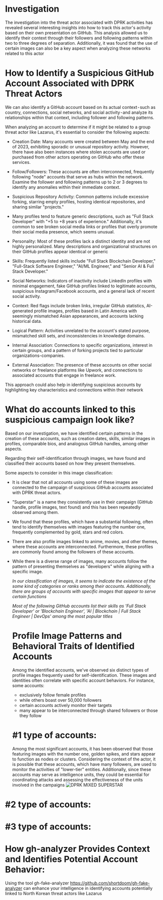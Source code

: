 # Investigation

The investigation into the threat actor associated with DPRK activities has revealed several interesting insights into how to track this actor's activity based on their own presentation on GitHub. This analysis allowed us to identify their context through their followers and following patterns within two to three degrees of separation. Additionally, it was found that the use of certain images can also be a key aspect when analyzing these networks related to this actor

# How to Identify a Suspicious GitHub Account Associated with DPRK Threat Actors
We can also identify a GitHub account based on its actual context - such as country, connections, social networks, and social activity - and analyze its relationships within that context, including follower and following patterns.

When analyzing an account to determine if it might be related to a group threat actor like Lazarus, it's essential to consider the following aspects:

- Creation Date: Many accounts were created between May and the end of 2023, exhibiting sporadic or unusual repository activity. However, there have also been instances where stolen accounts are used or purchased from other actors operating on GitHub who offer these services.
  
- Follow/Followers: These accounts are often interconnected, frequently following "node" accounts that serve as hubs within the network. Examine the follower and following patterns up to 2 or 3 degrees to identify any anomalies within their immediate context.
  
- Suspicious Repository Activity: Common patterns include excessive forking, starring empty profiles, hosting identical repositories, and sharing similar "projects."
  
- Many profiles tend to feature generic descriptions, such as "Full Stack Developer" with "+5 to +8 years of experience." Additionally, it's common to see broken social media links or profiles that overly promote their social media presence, which seems unusual.
  
- Personality: Most of these profiles lack a distinct identity and are not highly personalized. Many descriptions and organizational structures on their GitHub profiles appear identical or generic
  
- Skills: Frequently listed skills include "Full Stack Blockchain Developer," "Full-Stack Software Engineer," "AI/ML Engineer," and "Senior AI & Full Stack Developer."
  
- Social Networks: Indicators of inactivity include LinkedIn profiles with minimal engagement, fake GitHub profiles linked to legitimate accounts, suspicious Instagram/Facebook accounts, and a general lack of recent social activity.
  
- Context: Red flags include broken links, irregular GitHub statistics, AI-generated profile images, profiles based in Latin America with seemingly mismatched Asian appearances, and accounts lacking historical data.
  
- Logical Pattern: Activities unrelated to the account's stated purpose, mismatched skill sets, and inconsistencies in knowledge domains.
  
- Internal Association: Connections to specific organizations, interest in certain groups, and a pattern of forking projects tied to particular organizations-companies.
  
- External Association: The presence of these accounts on other social networks or freelance platforms like Upwork, and connections to associated accounts that engage in freelance work.

This approach could also help in identifying suspicious accounts by highlighting key characteristics and connections within their network

# What do accounts linked to this suspicious campaign look like?

Based on our investigation, we have identified certain patterns in the creation of these accounts, such as creation dates, skills, similar images in profiles, comparable bios, and analogous GitHub handles, among other aspects. 

Regarding their self-identification through images, we have found and classified their accounts based on how they present themselves.

Some aspects to consider in this image classification:

- It is clear that not all accounts using some of these images are connected to the campaign of suspicious GitHub accounts associated with DPRK threat actors.
  
- "Superstar" is a name they consistently use in their campaign (GitHub handle, profile images, text found) and this has been repeatedly observed among them.
  
- We found that these profiles, which have a substantial following, often tend to identify themselves with images featuring the number one, frequently complemented by gold, stars and red colors.
  
- There are also profile images linked to anime, movies, and other themes, where these accounts are interconnected. Furthermore, these profiles are commonly found among the followers of these accounts.
  
- While there is a diverse range of images, many accounts follow the pattern of presenting themselves as "developers" while aligning with a specific image.

  *In our classification of images, it seems to indicate the existence of the some kind of categories or ranks among their accounts. Additionally, there are groups of accounts with specific images that appear to serve certain functions*

  *Most of the following GitHub accounts list their skills as 'Full Stack Developer' or 'Blockchain Engineer', 	'AI | Blockchain | Full Stack Engineer | DevOps'  among the most popular titles*

  # Profile Image Patterns and Behavioral Traits of Identified Accounts

  Among the identified accounts, we've observed six distinct types of profile images frequently used for self-identification. These images and identities often correlate with specific account behaviors. For instance, some accounts:
  
  - exclusively follow female profiles
  - while others boast over 50,000 followers
  - certain accounts actively monitor their targets
  - many appear to be interconnected through shared followers or those they follow

  # #1 type of accounts:

  Among the most significant accounts, it has been observed that those featuring images with the number one, golden spikes, and stars appear to function as nodes or clusters. Considering the context of the actor, it is possible that these accounts, which have many followers, are used to monitor the activities of "lower-tier" entities. Additionally, since these accounts may serve as intelligence units, they could be essential for coordinating attacks and assessing the effectiveness of the units involved in the campaigns
  ![DPRK MIXED SUPERSTAR](https://github.com/user-attachments/assets/85b37086-2e49-4b5c-afaa-22b1fd170134)


 # #2 type of accounts: 

 

 # #3 type of accounts:


# 



  # How gh-analyzer Provides Context and Identifies Potential Account Behavior:

   Using the tool gh-fake-analyzer https://github.com/shortdoom/gh-fake-analyzer can enhance your intelligence in identifying accounts potentially linked to North Korean threat actors like Lazarus

